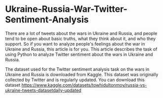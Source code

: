 # Ukraine-Russia-War-Twitter-Sentiment-Analysis
There are a lot of tweets about the wars in Ukraine and Russia, and people tend to be open about basic truths, what they think about it, and who they support. 
So if you want to analyze people's feelings about the war in Ukraine and Russia, this article is for you. 
This article describes the task of using Python to analyze Twitter sentiment about the wars in Ukraine and Russia.

The dataset used for the Twitter sentiment analysis task on the wars in Ukraine and Russia is downloaded from Kaggle. This dataset was originally collected by Twitter and is regularly updated. You can download this dataset https://www.kaggle.com/datasets/towhidultonmoy/russia-vs-ukraine-tweets-datasetdaily-updated
